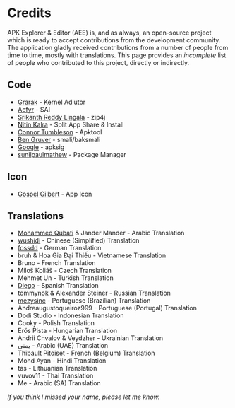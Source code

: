 # Credits
APK Explorer & Editor (AEE) is, and as always, an open-source project which is ready to accept contributions from the development community. The application gladly received contributions from a number of people from time to time, mostly with translations. This page provides an <i>incomplete</i> list of people who contributed to this project, directly or indirectly.

## Code
* [Grarak](https://github.com/Grarak/) - Kernel Adiutor
* [Aefyr](https://github.com/Aefyr) - SAI
* [Srikanth Reddy Lingala](https://github.com/srikanth-lingala) - zip4j
* [Nitin Kalra](https://github.com/nkalra0123/) - Split App Share & Install
* [Connor Tumbleson](https://github.com/iBotPeaches/Apktool/) - Apktool
* [Ben Gruver](https://github.com/JesusFreke/smali/) - smali/baksmali
* [Google](https://android.googlesource.com/platform/tools/apksig) - apksig
* [sunilpaulmathew](https://github.com/SmartPack/PackageManager/) - Package Manager

## Icon
* [Gospel Gilbert](https://t.me/gilgreat0295) - App Icon

## Translations
* [Mohammed Qubati](https://t.me/Alqubati_MrK) & Jander Mander - Arabic Translation
* [wushidi](https://t.me/wushidi) - Chinese (Simplified) Translation
* [fossdd](https://chaos.social/@fossdd) - German Translation
* bruh & Hoa Gia Đại Thiếu - Vietnamese Translation
* Bruno - French Translation
* Miloš Koliáš - Czech Translation
* Mehmet Un - Turkish Translation
* [Diego](https://github.com/sguinetti) - Spanish Translation
* tommynok & Alexander Steiner - Russian Translation
* [mezysinc](https://github.com/mezysinc) - Portuguese (Brazilian) Translation
* Andreaugustoqueiroz999 - Portuguese (Portugal) Translation
* Dodi Studio - Indonesian Translation
* Cooky - Polish Translation
* Erős Pista - Hungarian Translation
* Andrii Chvalov &  Veydzher - Ukrainian Translation
* يمني - Arabic (UAE) Translation
* Thibault Pitoiset - French (Belgium) Translation 
* Mohd Ayan - Hindi Translation
* tas - Lithuanian Translation 
* vuvov11 - Thai Translation
* Me - Arabic (SA) Translation

_If you think I missed your name, please let me know._